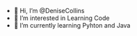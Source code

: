 - 👋 Hi, I’m @DeniseCollins
- 👀 I’m interested in Learning Code 
- 🌱 I’m currently learning Pyhton and Java


<!---
DeniseCollins/DeniseCollins is a ✨ special ✨ repository because its `README.md` (this file) appears on your GitHub profile.
You can click the Preview link to take a look at your changes.
--->
